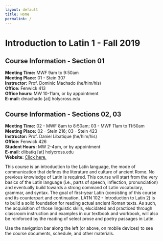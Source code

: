 ```yaml
---
layout: default
title: Home
permalink: /
---
```


# Introduction to Latin 1 - Fall 2019

## Course Information - Section 01
**Meeting Time:** MWF 9am to 9:50am  
**Meeting Place:**  01 - Stein 307  
**Instructor:** Prof. Dominic Machado (he/him/his)  
**Office:** Fenwick 413  
**Office hours:** MW 10-11am, or by appointment  
**E-mail:** dmachado [at] holycross.edu  

## Course Information - Sections 02, 03
**Meeting Time:** 02 - MWF 8am to 8:50am; 03 - MWF 11am to 11:50am  
**Meeting Place:**  02 - Stein 216; 03 - Stein 423  
**Instructor:** Prof. Daniel Libatique (he/him/his)  
**Office:** Fenwick 426  
**Student Hours:** MW 2-4pm, or by appointment  
**E-mail:** dlibatiq [at] holycross.edu  
**Website:** [Click here.](https://dlibatique.github.io)

This course is an introduction to the Latin language, the mode of communication that defines the literature and culture of ancient Rome. No previous knowledge of Latin is required. This course will start from the very basics of the Latin language (i.e., parts of speech, inflection, pronunciation) and eventually build towards a strong command of Latin vocabulary, grammar, and syntax. The goal of first-year Latin (consisting of this course and its counterpart and continuation, LATN 102 - Introduction to Latin 2) is to build a solid foundation for reading actual ancient Roman texts. As such, the acquisition of those linguistic skills, elucidated and practiced through classroom instruction and examples in our textbook and workbook, will also be reinforced by the reading of select prose and poetry passages in Latin.

Use the navigation bar along the left (or above, on mobile devices) to see the course documents, schedule, and other materials.
